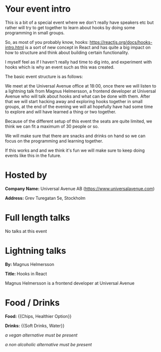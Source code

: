 # Your event intro
This is a bit of a special event where we don't really have speakers etc but rather will try to get together to learn about hooks by doing some programming in small groups.

So, as most of you probably know, hooks: https://reactjs.org/docs/hooks-intro.html is a sort of new concept in React and has quite a big impact on how to structure and think about building certain functionality.

I myself feel as if I haven't really had time to dig into, and experiment with hooks which is why an event such as this was created.

The basic event structure is as follows:

We meet at the Universal Avenue office at 18:00, once there we will listen to a lightning talk from Magnus Helmersson, a frontend developer at Universal Avenue who will talk about hooks and what can be done with them.
After that we will start hacking away and exploring hooks together in small groups, at the end of the evening we will all hopefully have had some time to explore and will have learned a thing or two together.

Because of the different setup of this event the seats are quite limited, we think we can fit a maximum of 30 people or so.

We will make sure that there are snacks and drinks on hand so we can focus on the programming and learning together.

If this works and and we think it's fun we will make sure to keep doing events like this in the future.


# Hosted by
**Company Name:** Universal Avenue AB (https://www.universalavenue.com)

**Address:** Grev Turegatan 5e, Stockholm

# Full length talks
No talks at this event

# Lightning talks
**By:** Magnus Helmersson

**Title:** Hooks in React

Magnus Helmersson is a frontend developer at Universal Avenue

# Food / Drinks
**Food:** {{Chips, Healthier Option}}

**Drinks:** {{Soft Drinks, Water}}

*a vegan alternative must be present*

*a non alcoholic alternative must be present*
